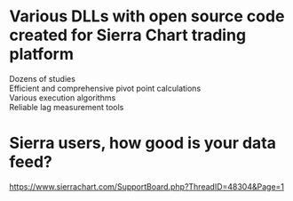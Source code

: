 # Various DLLs with open source code created for Sierra Chart trading platform
Dozens of studies  
Efficient and comprehensive pivot point calculations  
Various execution algorithms  
Reliable lag measurement tools  


# Sierra users, how good is your data feed?
https://www.sierrachart.com/SupportBoard.php?ThreadID=48304&Page=1
